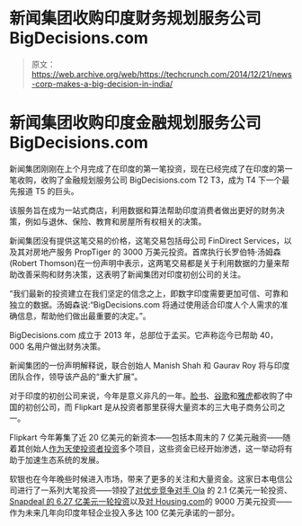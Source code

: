 # 新闻集团收购印度财务规划服务公司 BigDecisions.com 

> 原文：<https://web.archive.org/web/https://techcrunch.com/2014/12/21/news-corp-makes-a-big-decision-in-india/>

# 新闻集团收购印度金融规划服务公司 BigDecisions.com

新闻集团刚刚在上个月完成了在印度的第一笔投资，现在已经完成了在印度的第一笔收购，收购了金融规划服务公司 BigDecisions.com T2 T3，成为 T4 下一个最先报道 T5 的巨头。

该服务旨在成为一站式商店，利用数据和算法帮助印度消费者做出更好的财务决策，例如与退休、保险、教育和房屋所有权相关的决策。

新闻集团没有提供这笔交易的价格，这笔交易包括母公司 FinDirect Services，以及其对房地产服务 PropTiger 的 3000 万美元投资。首席执行长罗伯特·汤姆森(Robert Thomson)在一份声明中表示，这两笔交易都是关于利用数据的力量来帮助改善采购和财务决策，这表明了新闻集团对印度初创公司的关注。

“我们最新的投资建立在我们坚定的信念之上，即数字印度需要更加可信、可靠和独立的数据。汤姆森说:“BigDecisions.com 将通过使用适合印度人个人需求的准确信息，帮助他们做出最重要的决定。”。

BigDecisions.com 成立于 2013 年，总部位于孟买。它声称迄今已帮助 40，000 名用户做出财务决策。

新闻集团的一份声明解释说，联合创始人 Manish Shah 和 Gaurav Roy 将与印度团队合作，领导该产品的“重大扩展”。

对于印度的初创公司来说，今年是意义非凡的一年。[脸书](https://web.archive.org/web/20221007103021/https://beta.techcrunch.com/2013/12/20/facebook-eyeing-up-a-10-15m-acquisition-of-indias-little-eye-labs/)、[谷歌](https://web.archive.org/web/20221007103021/http://timesofindia.indiatimes.com/tech/tech-news/After-FB-Google-buys-startup-with-Indian-link/articleshow/29126213.cms)和[雅虎](https://web.archive.org/web/20221007103021/https://beta.techcrunch.com/2014/09/22/yahoo-acquires-bangalore-based-bookpad-makers-of-online-file-editing-and-collaboration-software-docspad/)都收购了中国的初创公司，而 Flipkart 是从投资者那里获得大量资本的三大电子商务公司之一。

Flipkart 今年筹集了近 20 亿美元的新资本——包括本周末的 7 亿美元融资——随着其创始人[作为天使投资者投资](https://web.archive.org/web/20221007103021/https://beta.techcrunch.com/2014/12/03/flipkarts-founders-lead-1m-investment-in-electric-scooter-startup-ather/)多个项目，这些资金已经开始渗透，这一举动将有助于加速生态系统的发展。

软银也在今年晚些时候进入市场，带来了更多的关注和大量资金。这家日本电信公司进行了一系列大笔投资——领投了[对优步竞争对手 Ola](https://web.archive.org/web/20221007103021/https://beta.techcrunch.com/2014/10/27/olacabs-softbank-india/) 的 2.1 亿美元一轮投资、 [Snapdeal 的 6.27 亿美元一轮投资](https://web.archive.org/web/20221007103021/https://beta.techcrunch.com/2014/10/27/snapdeal-india-softbank/)以及[对 Housing.com](https://web.archive.org/web/20221007103021/https://beta.techcrunch.com/2014/12/15/softbank-housing-dot-com-india/)的 9000 万美元投资——作为未来几年向印度年轻企业投入多达 100 亿美元承诺的一部分。